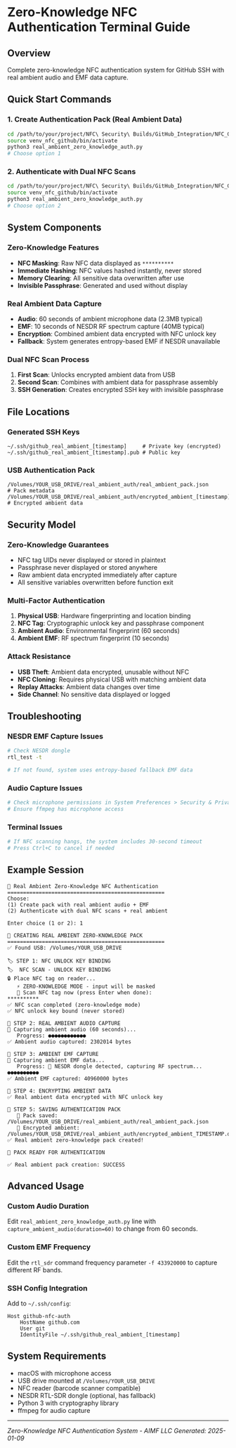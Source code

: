 # Zero-Knowledge NFC Authentication Terminal Guide

## Overview
Complete zero-knowledge NFC authentication system for GitHub SSH with real ambient audio and EMF data capture.

## Quick Start Commands

### 1. Create Authentication Pack (Real Ambient Data)
```bash
cd /path/to/your/project/NFC\ Security\ Builds/GitHub_Integration/NFC_GitHub_2FA_v2
source venv_nfc_github/bin/activate
python3 real_ambient_zero_knowledge_auth.py
# Choose option 1
```

### 2. Authenticate with Dual NFC Scans
```bash
cd /path/to/your/project/NFC\ Security\ Builds/GitHub_Integration/NFC_GitHub_2FA_v2
source venv_nfc_github/bin/activate
python3 real_ambient_zero_knowledge_auth.py
# Choose option 2
```

## System Components

### Zero-Knowledge Features
- **NFC Masking**: Raw NFC data displayed as `**********`
- **Immediate Hashing**: NFC values hashed instantly, never stored
- **Memory Clearing**: All sensitive data overwritten after use
- **Invisible Passphrase**: Generated and used without display

### Real Ambient Data Capture
- **Audio**: 60 seconds of ambient microphone data (2.3MB typical)
- **EMF**: 10 seconds of NESDR RF spectrum capture (40MB typical)
- **Encryption**: Combined ambient data encrypted with NFC unlock key
- **Fallback**: System generates entropy-based EMF if NESDR unavailable

### Dual NFC Scan Process
1. **First Scan**: Unlocks encrypted ambient data from USB
2. **Second Scan**: Combines with ambient data for passphrase assembly
3. **SSH Generation**: Creates encrypted SSH key with invisible passphrase

## File Locations

### Generated SSH Keys
```
~/.ssh/github_real_ambient_[timestamp]     # Private key (encrypted)
~/.ssh/github_real_ambient_[timestamp].pub # Public key
```

### USB Authentication Pack
```
/Volumes/YOUR_USB_DRIVE/real_ambient_auth/real_ambient_pack.json        # Pack metadata
/Volumes/YOUR_USB_DRIVE/real_ambient_auth/encrypted_ambient_[timestamp].dat # Encrypted ambient data
```

## Security Model

### Zero-Knowledge Guarantees
- NFC tag UIDs never displayed or stored in plaintext
- Passphrase never displayed or stored anywhere
- Raw ambient data encrypted immediately after capture
- All sensitive variables overwritten before function exit

### Multi-Factor Authentication
1. **Physical USB**: Hardware fingerprinting and location binding
2. **NFC Tag**: Cryptographic unlock key and passphrase component
3. **Ambient Audio**: Environmental fingerprint (60 seconds)
4. **Ambient EMF**: RF spectrum fingerprint (10 seconds)

### Attack Resistance
- **USB Theft**: Ambient data encrypted, unusable without NFC
- **NFC Cloning**: Requires physical USB with matching ambient data
- **Replay Attacks**: Ambient data changes over time
- **Side Channel**: No sensitive data displayed or logged

## Troubleshooting

### NESDR EMF Capture Issues
```bash
# Check NESDR dongle
rtl_test -t

# If not found, system uses entropy-based fallback EMF data
```

### Audio Capture Issues
```bash
# Check microphone permissions in System Preferences > Security & Privacy
# Ensure ffmpeg has microphone access
```

### Terminal Issues
```bash
# If NFC scanning hangs, the system includes 30-second timeout
# Press Ctrl+C to cancel if needed
```

## Example Session

```
🔐 Real Ambient Zero-Knowledge NFC Authentication
==================================================
Choose:
(1) Create pack with real ambient audio + EMF
(2) Authenticate with dual NFC scans + real ambient

Enter choice (1 or 2): 1

🔐 CREATING REAL AMBIENT ZERO-KNOWLEDGE PACK
==================================================
✅ Found USB: /Volumes/YOUR_USB_DRIVE

🏷️ STEP 1: NFC UNLOCK KEY BINDING
🏷️  NFC SCAN - UNLOCK KEY BINDING
🔒 Place NFC tag on reader...
   ⚡ ZERO-KNOWLEDGE MODE - input will be masked
   🎯 Scan NFC tag now (press Enter when done):
**********
✅ NFC scan completed (zero-knowledge mode)
✅ NFC unlock key bound (never stored)

🎵 STEP 2: REAL AMBIENT AUDIO CAPTURE
🎵 Capturing ambient audio (60 seconds)...
   Progress: ●●●●●●●●●●●●
✅ Ambient audio captured: 2302014 bytes

📡 STEP 3: AMBIENT EMF CAPTURE
📡 Capturing ambient EMF data...
   Progress: 📡 NESDR dongle detected, capturing RF spectrum...
●●●●●●●●●●
✅ Ambient EMF captured: 40960000 bytes

🔐 STEP 4: ENCRYPTING AMBIENT DATA
✅ Real ambient data encrypted with NFC unlock key

💾 STEP 5: SAVING AUTHENTICATION PACK
   📁 Pack saved: /Volumes/YOUR_USB_DRIVE/real_ambient_auth/real_ambient_pack.json
   🔐 Encrypted ambient: /Volumes/YOUR_USB_DRIVE/real_ambient_auth/encrypted_ambient_TIMESTAMP.dat
✅ Real ambient zero-knowledge pack created!

🎉 PACK READY FOR AUTHENTICATION

✅ Real ambient pack creation: SUCCESS
```

## Advanced Usage

### Custom Audio Duration
Edit `real_ambient_zero_knowledge_auth.py` line with `capture_ambient_audio(duration=60)` to change from 60 seconds.

### Custom EMF Frequency
Edit the `rtl_sdr` command frequency parameter `-f 433920000` to capture different RF bands.

### SSH Config Integration
Add to `~/.ssh/config`:
```
Host github-nfc-auth
    HostName github.com
    User git
    IdentityFile ~/.ssh/github_real_ambient_[timestamp]
```

## System Requirements
- macOS with microphone access
- USB drive mounted at `/Volumes/YOUR_USB_DRIVE`
- NFC reader (barcode scanner compatible)
- NESDR RTL-SDR dongle (optional, has fallback)
- Python 3 with cryptography library
- ffmpeg for audio capture

---
*Zero-Knowledge NFC Authentication System - AIMF LLC*
*Generated: 2025-01-09*

